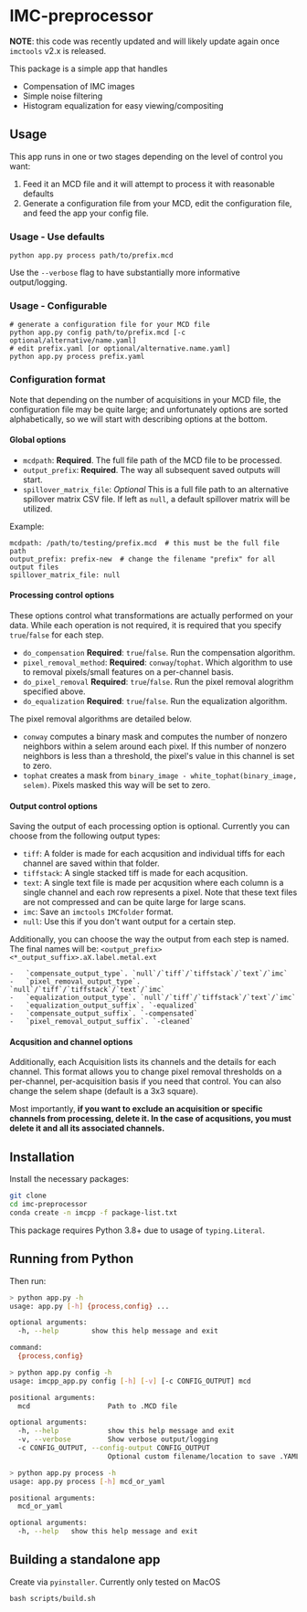# IMC-preprocessor

**NOTE**: this code was recently updated and will likely update again once `imctools` v2.x is released.

This package is a simple app that handles
* Compensation of IMC images
* Simple noise filtering
* Histogram equalization for easy viewing/compositing

## Usage

This app runs in one or two stages depending on the level of control you want:
1. Feed it an MCD file and it will attempt to process it with reasonable defaults
2. Generate a configuration file from your MCD, edit the configuration file, and feed the app your config file.

### Usage - Use defaults
```{bash}
python app.py process path/to/prefix.mcd
```

Use the `--verbose` flag to have substantially more informative output/logging.

### Usage - Configurable
```{bash}
# generate a configuration file for your MCD file
python app.py config path/to/prefix.mcd [-c optional/alternative/name.yaml]
# edit prefix.yaml [or optional/alternative.name.yaml]
python app.py process prefix.yaml
```

### Configuration format
Note that depending on the number of acquisitions in your MCD file, the
configuration file may be quite large; and unfortunately options are sorted
alphabetically, so we will start with describing options at the bottom.

#### Global options
-   `mcdpath`: **Required**. The full file path of the MCD file to be processed.
-   `output_prefix`: **Required**. The way all subsequent saved outputs will start.
-   `spillover_matrix_file`: *Optional* This is a full file path to an alternative
    spillover matrix CSV file.  If left as `null`, a default spillover matrix will
    be utilized.

Example:
```{yaml}
mcdpath: /path/to/testing/prefix.mcd  # this must be the full file path
output_prefix: prefix-new  # change the filename "prefix" for all output files
spillover_matrix_file: null
```

#### Processing control options
These options control what transformations are actually performed on your data.
While each operation is not required, it is required that you specify
`true`/`false` for each step.

- `do_compensation` **Required**: `true`/`false`.  Run the compensation algorithm.
- `pixel_removal_method`: **Required**: `conway`/`tophat`.  Which algorithm to
  use to removal pixels/small features on a per-channel basis.
- `do_pixel_removal` **Required**: `true`/`false`. Run the pixel removal alogrithm specified above.
- `do_equalization` **Required**: `true`/`false`. Run the equalization algorithm.

The pixel removal algorithms are detailed below.
-   `conway` computes a binary mask and computes the number of nonzero neighbors
    within a selem around each pixel.  If this number of nonzero neighbors is
    less than a threshold, the pixel's value in this channel is set to zero.
-   `tophat` creates a mask from `binary_image - white_tophat(binary_image,
    selem)`.  Pixels masked this way will be set to zero.

#### Output control options

Saving the output of each processing option is optional.  Currently you can
choose from the following output types:
-   `tiff`: A folder is made for each acqusition and individual tiffs for each
    channel are saved within that folder.
-   `tiffstack`: A single stacked tiff is made for each acqusition.
-   `text`: A single text file is made per acqusition where each column is a
    single channel and each row represents a pixel.  Note that these text files
    are not compressed and can be quite large for large scans.
-   `imc`: Save an `imctools` `IMCfolder` format.
-   `null`: Use this if you don't want output for a certain step.

Additionally, you can choose the way the output from each step is named.  The
final names will be: `<output_prefix><*_output_suffix>.aX.label.metal.ext`

```{yaml}
-   `compensate_output_type`. `null`/`tiff`/`tiffstack`/`text`/`imc`
-   `pixel_removal_output_type`. `null`/`tiff`/`tiffstack`/`text`/`imc`
-   `equalization_output_type`. `null`/`tiff`/`tiffstack`/`text`/`imc`
-   `equalization_output_suffix`. `-equalized`
-   `compensate_output_suffix`. `-compensated`
-   `pixel_removal_output_suffix`. `-cleaned`
```

#### Acqusition and channel options

Additionally, each Acquisition lists its channels and the details for each
channel.  This format allows you to change pixel removal thresholds on a
per-channel, per-acquisition basis if you need that control.  You can also
change the selem shape (default is a 3x3 square).

Most importantly, **if you want to exclude an acquisition or specific channels
from processing, delete it.  In the case of acqusitions, you must delete it and
all its associated channels.**


## Installation

Install the necessary packages:
```bash
git clone
cd imc-preprocessor
conda create -n imcpp -f package-list.txt
```
This package requires Python 3.8+ due to usage of `typing.Literal`.

## Running from Python
Then run:
```bash
> python app.py -h
usage: app.py [-h] {process,config} ...

optional arguments:
  -h, --help        show this help message and exit

command:
  {process,config}

> python app.py config -h
usage: imcpp_app.py config [-h] [-v] [-c CONFIG_OUTPUT] mcd

positional arguments:
  mcd                   Path to .MCD file

optional arguments:
  -h, --help            show this help message and exit
  -v, --verbose         Show verbose output/logging
  -c CONFIG_OUTPUT, --config-output CONFIG_OUTPUT
                        Optional custom filename/location to save .YAML config file

> python app.py process -h
usage: app.py process [-h] mcd_or_yaml

positional arguments:
  mcd_or_yaml

optional arguments:
  -h, --help   show this help message and exit
```

## Building a standalone app

Create via `pyinstaller`.  Currently only tested on MacOS
```
bash scripts/build.sh
```

[imctools]: https://github.com/BodenmillerGroup/imctools
